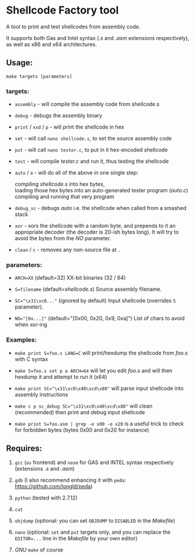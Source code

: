 # Shellcode Factory tool
A tool to print and test shellcodes from assembly code. 

It supports both Gas and Intel syntax (_.s_ and _.asm_ extensions respectively), as well as x86 and x64 architectures.


## Usage:

	make targets [parameters]

 
### targets:

+ `assembly`			- will compile the assembly code from shellcode.s

+ `debug`			- debugs the assembly binary

+ `print` / `xxd` / `p`		- will print the shellcode in hex

+ `set`				- will call `nano shellcode.s`, to set the source assembly code

+ `put`				- will call `nano tester.c`, to put in it hex-encoded shellcode

+ `test`			- will compile _tester.c_ and run it, thus testing the shellcode

+ `auto` / `a`			- will do all of the above in one single step:

   compiling _shellcode.s_ into hex bytes,  
   loading those hex bytes into an auto-generated tester program (_auto.c_)  
   compiling and running that very program

+  `debug_sc`	 - debugs _auto_ i.e. the shellcode when called from a smashed stack

+  `xor`	 - xors the shellcode with a random byte, and prepends to it an appropriate decoder
(the decoder is 20-ish bytes long). It will try to avoid the bytes from the _NO_ parameter.

+  `clean` / `c`		- removes any non-source file at `.`

 
### parameters:

+ `ARCH=XX`  (default=32)		XX-bit binaries (32 / 64)

+ `S=filename`  (default=_shellcode.s_)	Source assembly filename.

+ `SC="\x31\xc0..."`  (ignored by default) Input shellcode (overrides `S` parameter).

+ `NO="[0x...]"` (default="[0x00, 0x20, 0x9, 0xa]") List of chars to avoid when xor-ing


### Examples:

+ `make print S=foo.s LANG=C` will print/hexdump the shellcode from _foo.s_ with C syntax

+ `make S=foo.s set p a ARCH=64` will let you edit _foo.s_ and will then hexdump it and attempt to run it (x64)

+ `make print SC="\x31\xc0\x40\xcd\x80"` will parse input shellcode into assembly instructions

+ `make c p sc_debug SC="\x31\xc0\x40\xcd\x80"` will clean (recommended) then print and debug input shellcode

+ `make print S=foo.asm | grep -e x00 -e x20` is a useful trick to check for forbidden bytes (bytes 0x00 and 0x20 for instance)


## Requires: 

1. `gcc` (`as` frontend) and `nasm` for GAS and INTEL syntax respectively (extensions _.s_ and _.asm_)

2. `gdb` (I also recommend enhancing it with `peda`: https://github.com/longld/peda)

3. `python` (tested with 2.7.12)

4. `cut`

5. `objdump` (optional: you can set `OBJDUMP` to `DISABLED` in the _Makefile_)

6. `nano` (optional: `set` and `put` targets only, and you can replace the `EDITOR=...` line in the _Makefile_ by your own editor)

7. _GNU_ `make` of course

